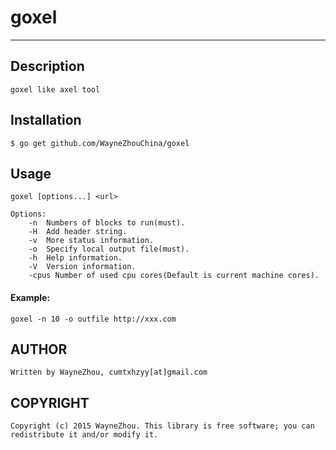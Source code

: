 # goxel

-----------------

## Description

	goxel like axel tool

## Installation

	$ go get github.com/WayneZhouChina/goxel

## Usage

	goxel [options...] <url>
	
	Options:
		-n  Numbers of blocks to run(must).
		-H  Add header string.
		-v  More status information.
		-o  Specify local output file(must).
		-h  Help information.
		-V  Version information.
		-cpus Number of used cpu cores(Default is current machine cores).

#### Example:

	goxel -n 10 -o outfile http://xxx.com

## AUTHOR

	Written by WayneZhou, cumtxhzyy[at]gmail.com

## COPYRIGHT

	Copyright (c) 2015 WayneZhou. This library is free software; you can redistribute it and/or modify it.
